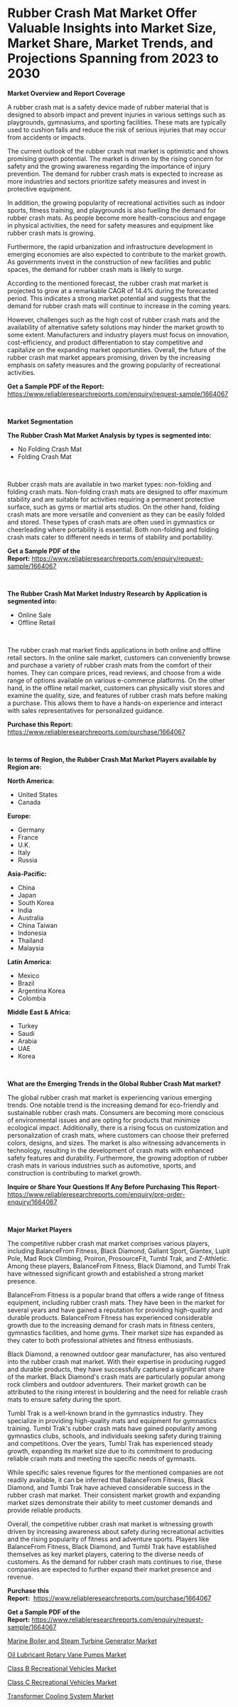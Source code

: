 <p><h1>Rubber Crash Mat Market Offer Valuable Insights into Market Size, Market Share, Market Trends, and Projections Spanning from 2023 to 2030</h1></p><p><strong>Market Overview and Report Coverage</strong></p>
<p><p>A rubber crash mat is a safety device made of rubber material that is designed to absorb impact and prevent injuries in various settings such as playgrounds, gymnasiums, and sporting facilities. These mats are typically used to cushion falls and reduce the risk of serious injuries that may occur from accidents or impacts.</p><p>The current outlook of the rubber crash mat market is optimistic and shows promising growth potential. The market is driven by the rising concern for safety and the growing awareness regarding the importance of injury prevention. The demand for rubber crash mats is expected to increase as more industries and sectors prioritize safety measures and invest in protective equipment.</p><p>In addition, the growing popularity of recreational activities such as indoor sports, fitness training, and playgrounds is also fuelling the demand for rubber crash mats. As people become more health-conscious and engage in physical activities, the need for safety measures and equipment like rubber crash mats is growing.</p><p>Furthermore, the rapid urbanization and infrastructure development in emerging economies are also expected to contribute to the market growth. As governments invest in the construction of new facilities and public spaces, the demand for rubber crash mats is likely to surge.</p><p>According to the mentioned forecast, the rubber crash mat market is projected to grow at a remarkable CAGR of 14.4% during the forecasted period. This indicates a strong market potential and suggests that the demand for rubber crash mats will continue to increase in the coming years.</p><p>However, challenges such as the high cost of rubber crash mats and the availability of alternative safety solutions may hinder the market growth to some extent. Manufacturers and industry players must focus on innovation, cost-efficiency, and product differentiation to stay competitive and capitalize on the expanding market opportunities. Overall, the future of the rubber crash mat market appears promising, driven by the increasing emphasis on safety measures and the growing popularity of recreational activities.</p></p>
<p><strong>Get a Sample PDF of the Report:</strong> <a href="https://www.reliableresearchreports.com/enquiry/request-sample/1664067">https://www.reliableresearchreports.com/enquiry/request-sample/1664067</a></p>
<p>&nbsp;</p>
<p><strong>Market Segmentation</strong></p>
<p><strong>The Rubber Crash Mat Market Analysis by types is segmented into:</strong></p>
<p><ul><li>No Folding Crash Mat</li><li>Folding Crash Mat</li></ul></p>
<p>&nbsp;</p>
<p><p>Rubber crash mats are available in two market types: non-folding and folding crash mats. Non-folding crash mats are designed to offer maximum stability and are suitable for activities requiring a permanent protective surface, such as gyms or martial arts studios. On the other hand, folding crash mats are more versatile and convenient as they can be easily folded and stored. These types of crash mats are often used in gymnastics or cheerleading where portability is essential. Both non-folding and folding crash mats cater to different needs in terms of stability and portability.</p></p>
<p><strong>Get a Sample PDF of the Report:</strong>&nbsp;<a href="https://www.reliableresearchreports.com/enquiry/request-sample/1664067">https://www.reliableresearchreports.com/enquiry/request-sample/1664067</a></p>
<p>&nbsp;</p>
<p><strong>The Rubber Crash Mat Market Industry Research by Application is segmented into:</strong></p>
<p><ul><li>Online Sale</li><li>Offline Retail</li></ul></p>
<p>&nbsp;</p>
<p><p>The rubber crash mat market finds applications in both online and offline retail sectors. In the online sale market, customers can conveniently browse and purchase a variety of rubber crash mats from the comfort of their homes. They can compare prices, read reviews, and choose from a wide range of options available on various e-commerce platforms. On the other hand, in the offline retail market, customers can physically visit stores and examine the quality, size, and features of rubber crash mats before making a purchase. This allows them to have a hands-on experience and interact with sales representatives for personalized guidance.</p></p>
<p><strong>Purchase this Report:</strong>&nbsp; <a href="https://www.reliableresearchreports.com/purchase/1664067">https://www.reliableresearchreports.com/purchase/1664067</a></p>
<p>&nbsp;</p>
<p><strong>In terms of Region, the Rubber Crash Mat Market Players available by Region are:</strong></p>
<p>
    <p> <strong> North America: </strong>
        <ul>
            <li>United States</li>
            <li>Canada</li>
        </ul>
        </p> 
    <p> <strong> Europe: </strong>
        <ul>
            <li>Germany</li>
            <li>France</li>
            <li>U.K.</li>
            <li>Italy</li>
            <li>Russia</li>
        </ul>
        </p> 
    <p> <strong> Asia-Pacific: </strong>
        <ul>
            <li>China</li>
            <li>Japan</li>
            <li>South Korea</li>
            <li>India</li>
            <li>Australia</li>
            <li>China Taiwan</li>
            <li>Indonesia</li>
            <li>Thailand</li>
            <li>Malaysia</li>
        </ul>
        </p> 
    <p> <strong> Latin America: </strong>
        <ul>
            <li>Mexico</li>
            <li>Brazil</li>
            <li>Argentina Korea</li>
            <li>Colombia</li>
        </ul>
        </p> 
    <p> <strong> Middle East & Africa: </strong>
        <ul>
            <li>Turkey</li>
            <li>Saudi</li>
            <li>Arabia</li>
            <li>UAE</li>
            <li>Korea</li>
        </ul>
    </p>
    </p>
<p>&nbsp;</p>
<p><strong>What are the Emerging Trends in the Global Rubber Crash Mat market?</strong></p>
<p><p>The global rubber crash mat market is experiencing various emerging trends. One notable trend is the increasing demand for eco-friendly and sustainable rubber crash mats. Consumers are becoming more conscious of environmental issues and are opting for products that minimize ecological impact. Additionally, there is a rising focus on customization and personalization of crash mats, where customers can choose their preferred colors, designs, and sizes. The market is also witnessing advancements in technology, resulting in the development of crash mats with enhanced safety features and durability. Furthermore, the growing adoption of rubber crash mats in various industries such as automotive, sports, and construction is contributing to market growth.</p></p>
<p><strong>Inquire or Share Your Questions If Any Before Purchasing This Report</strong>- <a href="https://www.reliableresearchreports.com/enquiry/pre-order-enquiry/1664067">https://www.reliableresearchreports.com/enquiry/pre-order-enquiry/1664067</a></p>
<p>&nbsp;</p>
<p><strong>Major Market Players</strong></p>
<p><p>The competitive rubber crash mat market comprises various players, including BalanceFrom Fitness, Black Diamond, Gallant Sport, Giantex, Lupit Pole, Mad Rock Climbing, Proiron, ProsourceFit, Tumbl Trak, and Z-Athletic. Among these players, BalanceFrom Fitness, Black Diamond, and Tumbl Trak have witnessed significant growth and established a strong market presence.</p><p>BalanceFrom Fitness is a popular brand that offers a wide range of fitness equipment, including rubber crash mats. They have been in the market for several years and have gained a reputation for providing high-quality and durable products. BalanceFrom Fitness has experienced considerable growth due to the increasing demand for crash mats in fitness centers, gymnastics facilities, and home gyms. Their market size has expanded as they cater to both professional athletes and fitness enthusiasts.</p><p>Black Diamond, a renowned outdoor gear manufacturer, has also ventured into the rubber crash mat market. With their expertise in producing rugged and durable products, they have successfully captured a significant share of the market. Black Diamond's crash mats are particularly popular among rock climbers and outdoor adventurers. Their market growth can be attributed to the rising interest in bouldering and the need for reliable crash mats to ensure safety during the sport.</p><p>Tumbl Trak is a well-known brand in the gymnastics industry. They specialize in providing high-quality mats and equipment for gymnastics training. Tumbl Trak's rubber crash mats have gained popularity among gymnastics clubs, schools, and individuals seeking safety during training and competitions. Over the years, Tumbl Trak has experienced steady growth, expanding its market size due to its commitment to producing reliable crash mats and meeting the specific needs of gymnasts.</p><p>While specific sales revenue figures for the mentioned companies are not readily available, it can be inferred that BalanceFrom Fitness, Black Diamond, and Tumbl Trak have achieved considerable success in the rubber crash mat market. Their consistent market growth and expanding market sizes demonstrate their ability to meet customer demands and provide reliable products.</p><p>Overall, the competitive rubber crash mat market is witnessing growth driven by increasing awareness about safety during recreational activities and the rising popularity of fitness and adventure sports. Players like BalanceFrom Fitness, Black Diamond, and Tumbl Trak have established themselves as key market players, catering to the diverse needs of customers. As the demand for rubber crash mats continues to rise, these companies are expected to further expand their market presence and revenue.</p></p>
<p><strong>Purchase this Report:</strong>&nbsp;&nbsp;<a href="https://www.reliableresearchreports.com/purchase/1664067">https://www.reliableresearchreports.com/purchase/1664067</a></p>
<p></p>
<p><strong>Get a Sample PDF of the Report:</strong>&nbsp;<a href="https://www.reliableresearchreports.com/enquiry/request-sample/1664067">https://www.reliableresearchreports.com/enquiry/request-sample/1664067</a></p>
<p><p><a href="https://www.linkedin.com/pulse/marine-boiler-steam-turbine-generator-market-1c/">Marine Boiler and Steam Turbine Generator Market</a></p><p><a href="https://github.com/WillieWoodard/Market-Research-Report-List-1/blob/main/oil-lubricant-rotary-vane-pumps-market.md">Oil Lubricant Rotary Vane Pumps Market</a></p><p><a href="https://medium.com/@paulmcglynn6456/class-b-recreational-vehicles-market-size-growth-forecast-2023-2030-6964f6e2b5a2">Class B Recreational Vehicles Market</a></p><p><a href="https://medium.com/@bethelokon998/class-c-recreational-vehicles-market-size-growth-forecast-2023-2030-f3240cad28e2">Class C Recreational Vehicles Market</a></p><p><a href="https://www.linkedin.com/pulse/transformer-cooling-system-market-size-share-amp-trends-0bgie/">Transformer Cooling System Market</a></p></p>